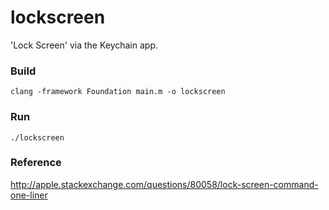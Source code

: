lockscreen
==========
'Lock Screen' via the Keychain app.

### Build
`clang -framework Foundation main.m -o lockscreen`

### Run
`./lockscreen`

### Reference
http://apple.stackexchange.com/questions/80058/lock-screen-command-one-liner
